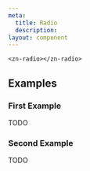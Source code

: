 ```yaml
---
meta:
  title: Radio
  description:
layout: component
---
```


```html:preview
<zn-radio></zn-radio>
```

## Examples

### First Example

TODO

### Second Example

TODO
